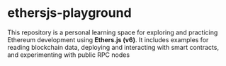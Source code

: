 # ethersjs-playground





This repository is a personal learning space for exploring and practicing Ethereum development using **Ethers.js (v6)**. It includes examples for reading blockchain data, deploying and interacting with smart contracts, and experimenting with public RPC nodes 
